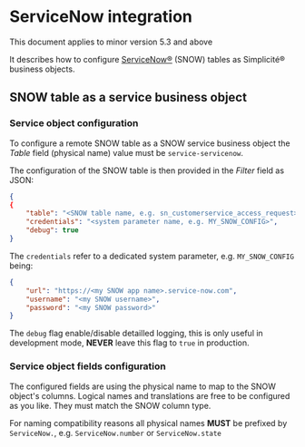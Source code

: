 ServiceNow integration
======================

This document applies to minor version 5.3 and above

It describes how to configure [ServiceNow&reg;](https://www.servicenow.com) (SNOW) tables as Simplicit&eacute;&reg; business objects.

SNOW table as a service business object
---------------------------------------

### Service object configuration

To configure a remote SNOW table as a SNOW service business object the _Table_ field (physical name) value must be `service-servicenow`.

The configuration of the SNOW table is then provided in the _Filter_ field as JSON:

```json
{
{
	"table": "<SNOW table name, e.g. sn_customerservice_access_request>",
	"credentials": "<system parameter name, e.g. MY_SNOW_CONFIG>",
	"debug": true
}	
```

The `credentials` refer to a dedicated system parameter, e.g. `MY_SNOW_CONFIG` being:

```json
{
	"url": "https://<my SNOW app name>.service-now.com",
	"username": "<my SNOW username>",
	"password": "<my SNOW password>"
}
```

The `debug` flag enable/disable detailled logging, this is only useful in development mode, **NEVER** leave this flag to `true` in production.

### Service object fields configuration

The configured fields are using the physical name to map to the SNOW object's columns. Logical names and translations are free to be configured as you like.
They must match the SNOW column type.

For naming compatibility reasons all physical names **MUST** be prefixed by `ServiceNow.`, e.g. `ServiceNow.number` or `ServiceNow.state`
